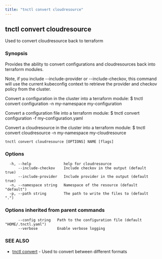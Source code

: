 ```yaml
---
title: "tnctl convert cloudresource"
---
```

## tnctl convert cloudresource

Used to convert cloudresource back to terraform

### Synopsis

Provides the ability to convert configurations and cloudresources back
into terraform modules.

Note, if you include --include-provider or --include-checkov, this
command will use the current kubeconfig context to retrieve the provider
and checkov policy from the cluster.

Convert a configuration in the cluster into a terraform module:
$ tnctl convert configuration -n my-namespace my-configuration

Convert a configuration file into a terraform module:
$ tnctl convert configuration -f my-configuration.yaml

Convert a cloudresource in the cluster into a terraform module:
$ tnctl convert cloudresource -n my-namespace my-cloudresource


```
tnctl convert cloudresource [OPTIONS] NAME [flags]
```

### Options

```
  -h, --help               help for cloudresource
      --include-checkov    Include checkov in the output (default true)
      --include-provider   Include provider in the output (default true)
  -n, --namespace string   Namespace of the resource (default "default")
  -p, --path string        The path to write the files to (default ".")
```

### Options inherited from parent commands

```
      --config string   Path to the configuration file (default "HOME/.tnctl.yaml")
      --verbose         Enable verbose logging
```

### SEE ALSO

* [tnctl convert](../tnctl_convert)	 - Used to convert between different formats


